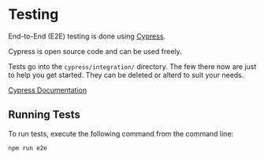 # Testing

End-to-End (E2E) testing is done using [Cypress](https://www.cypress.io).

Cypress is open source code and can be used freely.

Tests go into the `cypress/integration/` directory. The few there now are just
to help you get started. They can be deleted or alterd to suit your needs.

[Cypress Documentation](https://docs.cypress.io)

## Running Tests

To run tests, execute the following command from the command line:

    npm run e2e
